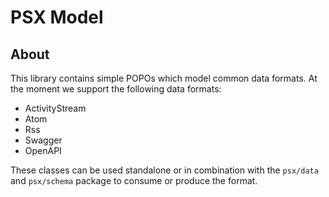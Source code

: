 PSX Model
===

## About

This library contains simple POPOs which model common data formats. At the
moment we support the following data formats:

* ActivityStream
* Atom
* Rss
* Swagger
* OpenAPI

These classes can be used standalone or in combination with the `psx/data`
and `psx/schema` package to consume or produce the format.
